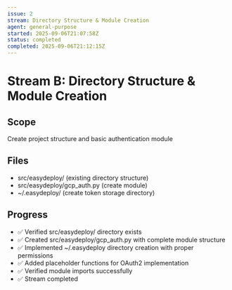 ```yaml
---
issue: 2
stream: Directory Structure & Module Creation
agent: general-purpose
started: 2025-09-06T21:07:58Z
status: completed
completed: 2025-09-06T21:12:15Z
---
```


# Stream B: Directory Structure & Module Creation

## Scope
Create project structure and basic authentication module

## Files
- src/easydeploy/ (existing directory structure)
- src/easydeploy/gcp_auth.py (create module)
- ~/.easydeploy/ (create token storage directory)

## Progress
- ✅ Verified src/easydeploy/ directory exists
- ✅ Created src/easydeploy/gcp_auth.py with complete module structure
- ✅ Implemented ~/.easydeploy directory creation with proper permissions
- ✅ Added placeholder functions for OAuth2 implementation
- ✅ Verified module imports successfully
- ✅ Stream completed
